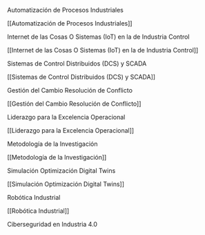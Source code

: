 Automatización de Procesos Industriales

[[Automatización de Procesos Industriales]]

Internet de las Cosas O Sistemas (IoT) en la de Industria  Control

[[Internet de las Cosas O Sistemas (IoT) en la de Industria  Control]]


Sistemas de Control Distribuidos (DCS) y  SCADA

[[Sistemas de Control Distribuidos (DCS) y  SCADA]]

Gestión del Cambio  Resolución de Conflicto

[[Gestión del Cambio  Resolución de Conflicto]]


 Liderazgo para la Excelencia Operacional

[[Liderazgo para la Excelencia Operacional]]

Metodología  de la  Investigación

[[Metodología  de la  Investigación]]

Simulación Optimización Digital  Twins

[[Simulación Optimización Digital  Twins]]


Robótica  Industrial

[[Robótica  Industrial]]

 
Ciberseguridad en Industria 4.0

